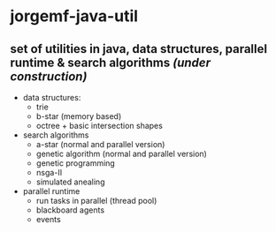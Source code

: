 jorgemf-java-util
===========
 set of utilities in java, data structures, parallel runtime & search algorithms  *(under construction)*
-----------
- data structures:
  - trie
  - b-star (memory based)
  - octree + basic intersection shapes
- search algorithms
  - a-star (normal and parallel version)
  - genetic algorithm (normal and parallel version)
  - genetic programming
  - nsga-II
  - simulated anealing
- parallel runtime
  - run tasks in parallel (thread pool) 
  - blackboard agents
  - events


